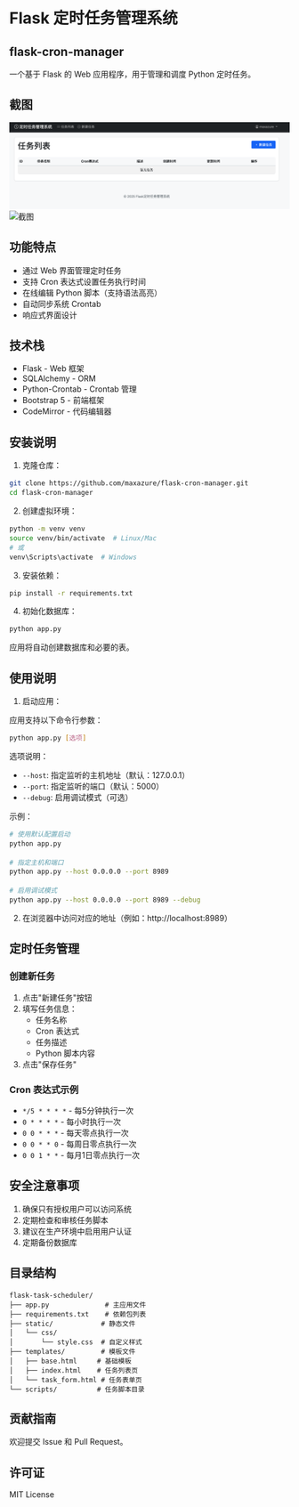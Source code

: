# Flask 定时任务管理系统

## flask-cron-manager

一个基于 Flask 的 Web 应用程序，用于管理和调度 Python 定时任务。

## 截图

![截图](screenshots/1.png)
![截图](screenshot/2.png)

## 功能特点

- 通过 Web 界面管理定时任务
- 支持 Cron 表达式设置任务执行时间
- 在线编辑 Python 脚本（支持语法高亮）
- 自动同步系统 Crontab
- 响应式界面设计

## 技术栈

- Flask - Web 框架
- SQLAlchemy - ORM
- Python-Crontab - Crontab 管理
- Bootstrap 5 - 前端框架
- CodeMirror - 代码编辑器

## 安装说明

1. 克隆仓库：

```bash
git clone https://github.com/maxazure/flask-cron-manager.git
cd flask-cron-manager
```

2. 创建虚拟环境：

```bash
python -m venv venv
source venv/bin/activate  # Linux/Mac
# 或
venv\Scripts\activate  # Windows
```

3. 安装依赖：

```bash
pip install -r requirements.txt
```

4. 初始化数据库：

```bash
python app.py
```

应用将自动创建数据库和必要的表。

## 使用说明

1. 启动应用：

应用支持以下命令行参数：

```bash
python app.py [选项]
```

选项说明：
- `--host`: 指定监听的主机地址（默认：127.0.0.1）
- `--port`: 指定监听的端口（默认：5000）
- `--debug`: 启用调试模式（可选）

示例：
```bash
# 使用默认配置启动
python app.py

# 指定主机和端口
python app.py --host 0.0.0.0 --port 8989

# 启用调试模式
python app.py --host 0.0.0.0 --port 8989 --debug
```

2. 在浏览器中访问对应的地址（例如：http://localhost:8989）

## 定时任务管理

### 创建新任务

1. 点击"新建任务"按钮
2. 填写任务信息：
   - 任务名称
   - Cron 表达式
   - 任务描述
   - Python 脚本内容
3. 点击"保存任务"

### Cron 表达式示例

- `*/5 * * * *` - 每5分钟执行一次
- `0 * * * *` - 每小时执行一次
- `0 0 * * *` - 每天零点执行一次
- `0 0 * * 0` - 每周日零点执行一次
- `0 0 1 * *` - 每月1日零点执行一次

## 安全注意事项

1. 确保只有授权用户可以访问系统
2. 定期检查和审核任务脚本
3. 建议在生产环境中启用用户认证
4. 定期备份数据库

## 目录结构

```
flask-task-scheduler/
├── app.py              # 主应用文件
├── requirements.txt    # 依赖包列表
├── static/            # 静态文件
│   └── css/
│       └── style.css  # 自定义样式
├── templates/         # 模板文件
│   ├── base.html     # 基础模板
│   ├── index.html    # 任务列表页
│   └── task_form.html # 任务表单页
└── scripts/          # 任务脚本目录
```

## 贡献指南

欢迎提交 Issue 和 Pull Request。

## 许可证

MIT License